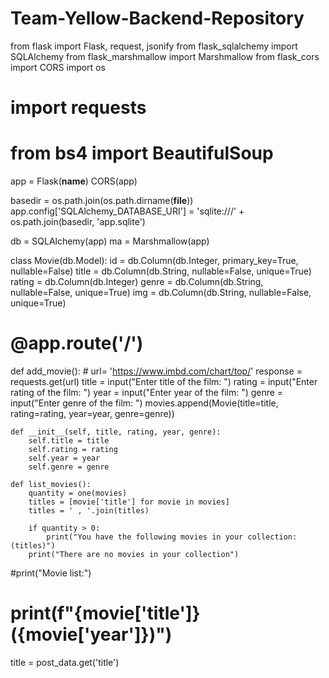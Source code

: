 # Team-Yellow-Backend-Repository

from flask import Flask, request, jsonify
from flask_sqlalchemy import SQLAlchemy
from flask_marshmallow import Marshmallow
from flask_cors import CORS
import os

# import requests
# from bs4 import BeautifulSoup

app = Flask(__name__)
CORS(app)

basedir = os.path.join(os.path.dirname(__file__))
app.config['SQLAlchemy_DATABASE_URI'] = 'sqlite:///' + \
    os.path.join(basedir, 'app.sqlite')

db = SQLAlchemy(app)
ma = Marshmallow(app)


class Movie(db.Model):
    id = db.Column(db.Integer, primary_key=True, nullable=False)
    title = db.Column(db.String, nullable=False, unique=True)
    rating = db.Column(db.Integer)
    genre = db.Column(db.String, nullable=False, unique=True)
    img = db.Column(db.String, nullable=False, unique=True)


# @app.route('/')
def add_movie():
    # url= 'https://www.imbd.com/chart/top/'
    response = requests.get(url)
    title = input("Enter title of the film: ")
    rating = input("Enter rating of the film: ")
    year = input("Enter year of the film: ")
    genre = input("Enter genre of the film: ")
    movies.append(Movie(title=title, rating=rating, year=year, genre=genre))

    def __init__(self, title, rating, year, genre):
        self.title = title
        self.rating = rating
        self.year = year
        self.genre = genre

    def list_movies():
        quantity = one(movies)
        titles = [movie['title'] for movie in movies]
        titles = ' , '.join(titles)

        if quantity > 0:
            print("You have the following movies in your collection: (titles)")
        print("There are no movies in your collection")


#print("Movie list:")

# print(f"{movie['title']} ({movie['year']})")


title = post_data.get('title')
